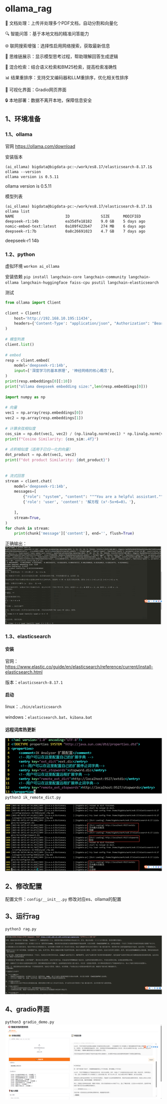 # ollama_rag


📁 文档处理：上传并处理多个PDF文档，自动分割和向量化

🔍 智能问答：基于本地文档的精准问答能力

🌐 联网搜索增强：选择性启用网络搜索，获取最新信息

🧠 思维链展示：显示模型思考过程，帮助理解回答生成逻辑

🔄 混合检索：结合语义检索和BM25检索，提高检索准确性

📊 结果重排序：支持交叉编码器和LLM重排序，优化相关性排序

🚀 可视化界面：Gradio网页界面

🔒 本地部署：数据不离开本地，保障信息安全


## 1、环境准备

### 1.1、ollama
官网
https://ollama.com/download

安装版本
```text
(ai_ollama) bigdata@bigdata-pc:~/work/es8.17/elasticsearch-8.17.1$ ollama --version
ollama version is 0.5.11
```
ollama version is 0.5.11

模型列表
```text
(ai_ollama) bigdata@bigdata-pc:~/work/es8.17/elasticsearch-8.17.1$ ollama list
NAME                       ID              SIZE      MODIFIED   
deepseek-r1:14b            ea35dfe18182    9.0 GB    5 days ago    
nomic-embed-text:latest    0a109f422b47    274 MB    6 days ago    
deepseek-r1:7b             0a8c26691023    4.7 GB    7 days ago
```
deepseek-r1  14b


### 1.2、python

虚拟环境
`workon ai_ollama`

安装依赖
`pip install langchain-core langchain-community langchain-ollama langchain-huggingface faiss-cpu psutil langchain-elasticsearch`


测试
```python
from ollama import Client

client = Client(
    host='http://192.168.10.195:11434',
    headers={'Content-Type': "application/json", "Authorization": "Bearer ollama"}
)

# 模型列表
client.list()

# embed
resp = client.embed(
    model='deepseek-r1:14b',
    input=['深度学习的基本原理', '神经网络的核心概念'],
)
print(resp.embeddings[0][:10])
print("ollama deepseek embedding size:",len(resp.embeddings[0]))

import numpy as np

# 向量
vec1 = np.array(resp.embeddings[0])
vec2 = np.array(resp.embeddings[1])

# 计算余弦相似度
cos_sim = np.dot(vec1, vec2) / (np.linalg.norm(vec1) * np.linalg.norm(vec2))
print(f"Cosine Similarity: {cos_sim:.4f}")

# 点积相似度（适用于已归一化的向量）
dot_product = np.dot(vec1, vec2)
print(f"dot product Similarity: {dot_product}")


# 流式回答
stream = client.chat(
    model='deepseek-r1:14b',
    messages=[
        {"role": "system", "content": """You are a helpful assistant."""},
        {'role': 'user', 'content': '解方程 (x²-5x+6=0)。'},
    
    ],
    stream=True,
)
for chunk in stream:
    print(chunk['message']['content'], end='', flush=True)

```
正确输出：
![img.png](images/img_main_result.png)

### 1.3、elasticsearch

#### 安装

官网：https://www.elastic.co/guide/en/elasticsearch/reference/current/install-elasticsearch.html

版本：`elasticsearch-8.17.1`

#### 启动
linux：`./bin/elasticsearch`

windows：`elasticsearch.bat`、`kibana.bat`

#### 远程词库热更新
![img.png](images/img_es_ik_dict_config.png)
`python3 ik_remote_dict.py`

![img.png](images/img_es_ik_reload.png)



## 2、修改配置
配置文件：`config/__init__.py`
修改对应es、ollama的配置


## 3、运行rag

`python3 rag.py`

![img.png](images/img_reg_demo.png)

## 4、gradio界面

`python3 gradio_demo.py`
![img.png](images/img_gradio_demo1.png)